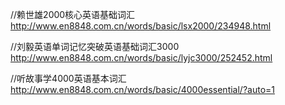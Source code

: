 //赖世雄2000核心英语基础词汇
http://www.en8848.com.cn/words/basic/lsx2000/234948.html


//刘毅英语单词记忆突破英语基础词汇3000
http://www.en8848.com.cn/words/basic/lyjc3000/252452.html


//听故事学4000英语基本词汇
http://www.en8848.com.cn/words/basic/4000essential/?auto=1
